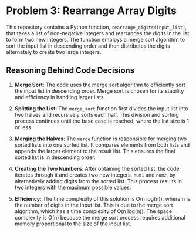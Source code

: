 # Problem 3: Rearrange Array Digits

This repository contains a Python function, `rearrange_digits(input_list)`, that takes a list of non-negative integers and rearranges the digits in the list to form two new integers. The function employs a merge sort algorithm to sort the input list in descending order and then distributes the digits alternately to create two large integers.

## Reasoning Behind Code Decisions

1. **Merge Sort**: The code uses the merge sort algorithm to efficiently sort the input list in descending order. Merge sort is chosen for its stability and efficiency in handling larger lists.

2. **Splitting the List**: The `merge_sort` function first divides the input list into two halves and recursively sorts each half. This division and sorting process continues until the base case is reached, where the list size is 1 or less.

3. **Merging the Halves**: The `merge` function is responsible for merging two sorted lists into one sorted list. It compares elements from both lists and appends the larger element to the result list. This ensures the final sorted list is in descending order.

4. **Creating the Two Numbers**: After obtaining the sorted list, the code iterates through it and creates two new integers, `num1` and `num2`, by alternatively adding digits from the sorted list. This process results in two integers with the maximum possible values.

5. **Efficiency**: The time complexity of this solution is O(n log(n)), where n is the number of digits in the input list. This is due to the merge sort algorithm, which has a time complexity of O(n log(n)). The space complexity is O(n) because the merge sort process requires additional memory proportional to the size of the input list.